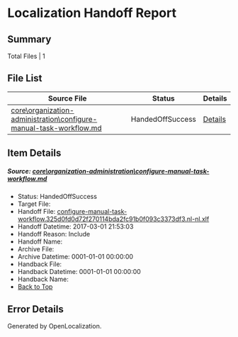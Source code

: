 # <a name='report-top'></a> Localization Handoff Report

## Summary
 Total Files | 1

## File List
 Source File | Status | Details 
 ----------- | ------ | ------- 
 [core\organization-administration\configure-manual-task-workflow.md](https://github.com/OpenLocalizationTestOrg/AX-Docs-Sandbox/blob/34bfe7f0c574252cd7f5e8972976048ffb44261c/core/organization-administration/configure-manual-task-workflow.md) | HandedOffSuccess | [Details](#1f78090495be132455846b679f00d4f71be2d49a109)

## Item Details
##### <a name='1f78090495be132455846b679f00d4f71be2d49a109'></a> Source: [core\organization-administration\configure-manual-task-workflow.md](https://github.com/OpenLocalizationTestOrg/AX-Docs-Sandbox/blob/34bfe7f0c574252cd7f5e8972976048ffb44261c/core/organization-administration/configure-manual-task-workflow.md)
* Status: HandedOffSuccess
* Target File: 
* Handoff File: [configure-manual-task-workflow.325d0fd0d72f270114bda2fc91b0f093c3373df3.nl-nl.xlf](https://github.com/OpenLocalizationTestOrg/AX-Docs-Sandbox.handoff/blob/478d16126e49d2953f1922c901f121e6bc4caf8f/ol-handoff/OpenLocalizationTestOrg/AX-Docs-Sandbox.nl-nl/master/basic/configure-manual-task-workflow.325d0fd0d72f270114bda2fc91b0f093c3373df3.nl-nl.xlf)
* Handoff Datetime: 2017-03-01 21:53:03
* Handoff Reason: Include
* Handoff Name: 
* Archive File: 
* Archive Datetime: 0001-01-01 00:00:00
* Handback File: 
* Handback Datetime: 0001-01-01 00:00:00
* Handback Name: 
* [Back to Top](#report-top)


## Error Details

Generated by OpenLocalization.
